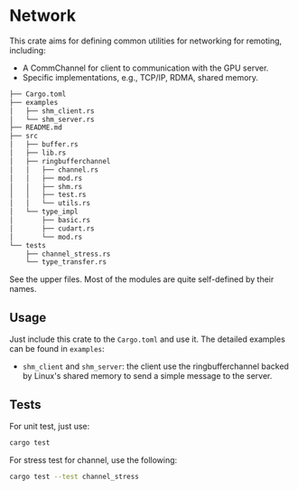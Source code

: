 # Network

This crate aims for defining common utilities for networking for remoting, including:

- A CommChannel for client to communication with the GPU server.
- Specific implementations, e.g., TCP/IP, RDMA, shared memory.

```bash
├── Cargo.toml
├── examples
│   ├── shm_client.rs
│   └── shm_server.rs
├── README.md
├── src
│   ├── buffer.rs
│   ├── lib.rs
│   ├── ringbufferchannel
│   │   ├── channel.rs
│   │   ├── mod.rs
│   │   ├── shm.rs
│   │   ├── test.rs
│   │   └── utils.rs
│   └── type_impl
│       ├── basic.rs
│       ├── cudart.rs
│       └── mod.rs
└── tests
    ├── channel_stress.rs
    └── type_transfer.rs
```

See the upper files. Most of the modules are quite self-defined by their names.

## Usage

Just include this crate to the `Cargo.toml` and use it. The detailed examples can be
found in `examples`:

- `shm_client` and `shm_server`: the client use the ringbufferchannel backed by Linux's shared memory to send a simple message to the server.

## Tests

For unit test, just use:

```bash
cargo test
```

For stress test for channel, use the following:

```bash
cargo test --test channel_stress
```
